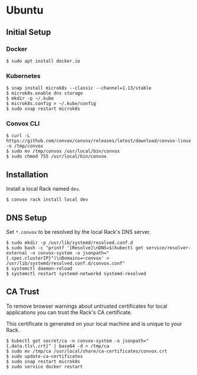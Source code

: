 # Ubuntu

## Initial Setup

### Docker

    $ sudo apt install docker.io

### Kubernetes

    $ snap install microk8s --classic --channel=1.13/stable
    $ microk8s.enable dns storage
    $ mkdir -p ~/.kube
    $ microk8s.config > ~/.kube/config
    $ sudo snap restart microk8s

### Convox CLI

    $ curl -L https://github.com/convox/convox/releases/latest/download/convox-linux -o /tmp/convox
    $ sudo mv /tmp/convox /usr/local/bin/convox
    $ sudo chmod 755 /usr/local/bin/convox

## Installation

Install a local Rack named `dev`.

    $ convox rack install local dev

## DNS Setup

Set `*.convox` to be resolved by the local Rack's DNS server.

    $ sudo mkdir -p /usr/lib/systemd/resolved.conf.d
    $ sudo bash -c "printf '[Resolve]\nDNS=$(kubectl get service/resolver-external -n convox-system -o jsonpath="{.spec.clusterIP}")\nDomains=~convox' > /usr/lib/systemd/resolved.conf.d/convox.conf"
    $ systemctl daemon-reload
    $ systemctl restart systemd-networkd systemd-resolved

## CA Trust

To remove browser warnings about untrusted certificates for local applications
you can trust the Rack's CA certificate.

This certificate is generated on your local machine and is unique to your Rack.

    $ kubectl get secret/ca -n convox-system -o jsonpath="{.data.tls\.crt}" | base64 -d > /tmp/ca
    $ sudo mv /tmp/ca /usr/local/share/ca-certificates/convox.crt
    $ sudo update-ca-certificates
    $ sudo snap restart microk8s
    $ sudo service docker restart